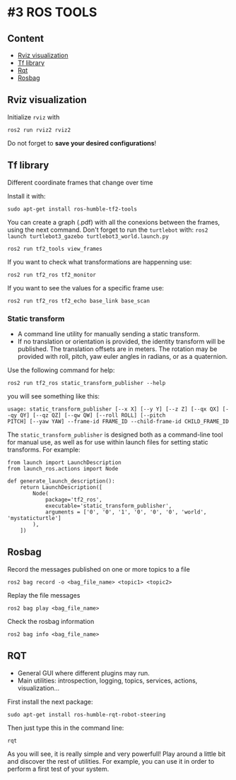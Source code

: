 # #3 ROS TOOLS

## Content
- [Rviz visualization](#rviz-visualization)
- [Tf library](#tf-library)
- [Rqt](#rqt)
- [Rosbag](#rosbag)

## Rviz visualization
Initialize `rviz` with
```
ros2 run rviz2 rviz2
```
Do not forget to **save your desired configurations**!

## Tf library
Different coordinate frames that change over time

Install it with:
```
sudo apt-get install ros-humble-tf2-tools
```
You can create a graph (.pdf) with all the conexions between the frames, using the next command. Don't forget to run the `turtlebot` with:
`ros2 launch turtlebot3_gazebo turtlebot3_world.launch.py
`
```
ros2 run tf2_tools view_frames
```
If you want to check what transformations are happenning use:
```
ros2 run tf2_ros tf2_monitor
```
If you want to see the values for a specific frame use:
```
ros2 run tf2_ros tf2_echo base_link base_scan
```

### Static transform
- A command line utility for manually sending a static transform.
- If no translation or orientation is provided, the identity transform will be published.
The translation offsets are in meters. The rotation may be provided with roll, pitch, yaw euler angles in radians, or as a quaternion.

Use the following command for help:
```
ros2 run tf2_ros static_transform_publisher --help
```
you will see something like this:
```
usage: static_transform_publisher [--x X] [--y Y] [--z Z] [--qx QX] [--qy QY] [--qz QZ] [--qw QW] [--roll ROLL] [--pitch
PITCH] [--yaw YAW] --frame-id FRAME_ID --child-frame-id CHILD_FRAME_ID
```
The `static_transform_publisher` is designed both as a command-line tool for manual use, as well as for use within launch files for setting static transforms. For example:

```
from launch import LaunchDescription
from launch_ros.actions import Node

def generate_launch_description():
    return LaunchDescription([
        Node(
            package='tf2_ros',
            executable='static_transform_publisher',
            arguments = ['0', '0', '1', '0', '0', '0', 'world', 'mystaticturtle']
        ),
    ])
```

## Rosbag

Record the messages published on one or more topics to a file
```
ros2 bag record -o <bag_file_name> <topic1> <topic2>
```
Replay the file messages
``` 
ros2 bag play <bag_file_name>
```
Check the rosbag information
``` 
ros2 bag info <bag_file_name>
```
## RQT

- General GUI where different plugins may run.
- Main utilities: introspection, logging, topics, services, actions, visualization…

First install the next package:
```
sudo apt-get install ros-humble-rqt-robot-steering
```
Then just type this in the command line:
```
rqt
```
As you will see, it is really simple and very powerfull!
Play around a little bit and discover the rest of utilities. For example, you can use it in order to perform a first test of your system.